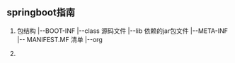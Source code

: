 ## springboot指南
1. 包结构
    |--BOOT-INF
        |--class
            源码文件
        |--lib
            依赖的jar包文件
    |--META-INF
        |-- MANIFEST.MF 清单
    |--org
    
2.     